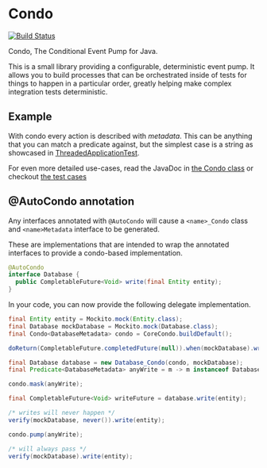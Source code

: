 # Condo

[![Build Status](https://travis-ci.org/udoprog/condo.svg?branch=master)](https://travis-ci.org/udoprog/condo)

Condo, The Conditional Event Pump for Java.

This is a small library providing a configurable, deterministic event pump.
It allows you to build processes that can be orchestrated inside of tests for
things to happen in a particular order, greatly helping make complex
integration tests deterministic.

## Example

With condo every action is described with _metadata_.
This can be anything that you can match a predicate against, but the simplest
case is a string as showcased in
[ThreadedApplicationTest][threaded-application-test].

[threaded-application-test]: /core/src/test/java/eu/toolchain/condo/ThreadedApplicationTest.java

For even more detailed use-cases, read the JavaDoc in
[the Condo class][condo-api] or checkout [the test cases][condo-tests]

[condo-api]: /api/src/main/java/eu/toolchain/condo/Condo.java
[condo-tests]: /core/src/test/java/eu/toolchain/condo/CoreCondoTest.java

## @AutoCondo annotation

Any interfaces annotated with `@AutoCondo` will cause a `<name>_Condo` class
and `<name>Metadata` interface to be generated.

These are implementations that are intended to wrap the annotated interfaces to
provide a condo-based implementation.

```java
@AutoCondo
interface Database {
  public CompletableFuture<Void> write(final Entity entity);
}
```

In your code, you can now provide the following delegate implementation.

```java
final Entity entity = Mockito.mock(Entity.class);
final Database mockDatabase = Mockito.mock(Database.class);
final Condo<DatabaseMetadata> condo = CoreCondo.buildDefault();

doReturn(CompletableFuture.completedFuture(null)).when(mockDatabase).write(entity);

final Database database = new Database_Condo(condo, mockDatabase);
final Predicate<DatabaseMetadata> anyWrite = m -> m instanceof DatabaseMetadata.Write;

condo.mask(anyWrite);

final CompletableFuture<Void> writeFuture = database.write(entity);

/* writes will never happen */
verify(mockDatabase, never()).write(entity);

condo.pump(anyWrite);

/* will always pass */
verify(mockDatabase).write(entity);
```
